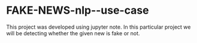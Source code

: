 # FAKE-NEWS-nlp--use-case
This project was developed using jupyter note. In this particular project we will be detecting whether the given new is fake or not.
